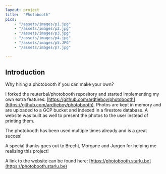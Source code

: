 ```yaml
---
layout: project
title:  "Photobooth"
pics: 
    - "/assets/images/p1.jpg"
    - "/assets/images/p2.jpg"
    - "/assets/images/p3.jpg"
    - "/assets/images/p4.jpg"
    - "/assets/images/p5.JPG"
    - "/assets/images/p7.jpg"

---
```


## Introduction

Why hiring a photobooth if you can make your own? 

I forked the reuterbal/photobooth repository and started implementing my own extra features: [https://github.com/ardtieboy/photobooth](https://github.com/ardtieboy/photobooth). Photos are kept in memory and are uploaded to a GCP bucket and indexed in a firestore database.
A website was built as well to present the photos to the user instead of printing them.

The photobooth has been used multiple times already and is a great succes!

A special thanks goes out to Brecht, Morgane and Jurgen for helping me realizing this project!

A link to the website can be found here: [https://photobooth.starlu.be](https://photobooth.starlu.be)